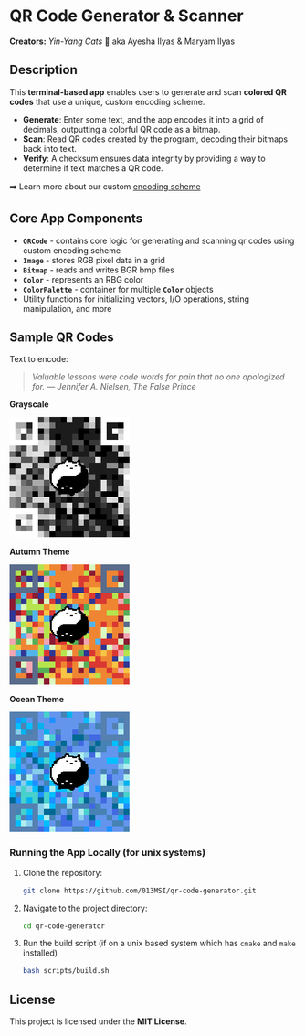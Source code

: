 # QR Code Generator & Scanner
**Creators:** *Yin-Yang Cats* 🐾 aka Ayesha Ilyas & Maryam Ilyas


## Description
This **terminal-based app** enables users to generate and scan **colored QR codes** that use a unique, custom encoding scheme.

- **Generate**: Enter some text, and the app encodes it into a grid of decimals, outputting a colorful QR code as a bitmap.
- **Scan**: Read QR codes created by the program, decoding their bitmaps back into text.
- **Verify**: A checksum ensures data integrity by providing a way to determine if text matches a QR code.

➡️ Learn more about our custom [encoding scheme](https://013msi.github.io/qr-code-generator/)


## Core App Components
- **`QRCode`** - contains core logic for generating and scanning qr codes using custom encoding scheme
- **`Image`** - stores RGB pixel data in a grid
- **`Bitmap`** - reads and writes BGR bmp files
- **`Color`** - represents an RBG color
- **`ColorPalette`** - container for multiple **`Color`** objects
- Utility functions for initializing vectors, I/O operations, string manipulation, and more


## Sample QR Codes
Text to encode:
> *Valuable lessons were code words for pain that no one apologized for.*
> ― *Jennifer A. Nielsen, The False Prince*

**Grayscale**

![Sample grayscale QR code](https://raw.githubusercontent.com/013MSI/qr-code-generator/refs/heads/main/samples/qr-grayscale.bmp)

**Autumn Theme**

![Sample autumn QR code](https://raw.githubusercontent.com/013MSI/qr-code-generator/refs/heads/main/samples/qr-autumn.bmp)

**Ocean Theme**

![Sample ocean QR code](https://raw.githubusercontent.com/013MSI/qr-code-generator/refs/heads/main/samples/qr-ocean.bmp)


### **Running the App Locally (for unix systems)**
1. Clone the repository:
   ```bash
   git clone https://github.com/013MSI/qr-code-generator.git
   ```
2. Navigate to the project directory:
   ```bash
   cd qr-code-generator
   ```
3. Run the build script (if on a unix based system which has `cmake` and `make` installed)
    ```bash
    bash scripts/build.sh
    ```

## License
This project is licensed under the **MIT License**.
